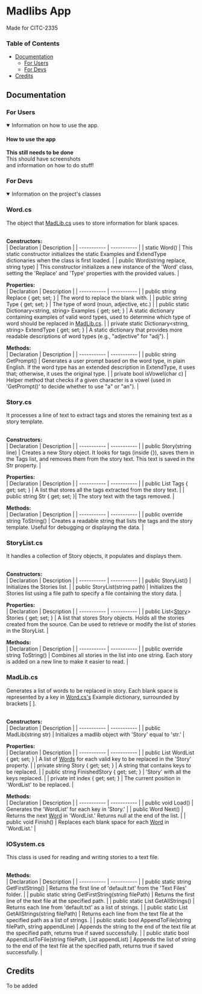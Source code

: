 # Madlibs App
Made for CITC-2335
### Table of Contents
- [Documentation](#documentation)
  - [For Users](#for-users)
  - [For Devs](#for-devs)
- [Credits](#credits)

## Documentation

### For Users
<details open>

<summary>Information on how to use the app.</summary>

#### How to use the app
**This still needs to be done**<br/>This should have screenshots <br/> and information on how to do stuff!
</details>

### For Devs
<details open>

<summary>Information on the project's classes</summary>

### Word.cs
The object that [MadLib.cs](#madlibcs) uses to store information for blank spaces.<br/><br/>

**Constructors:**<br/>
| Declaration | Description |
| ----------- | ----------- |
| static Word() | This static constructor initializes the static Examples and ExtendType dictionaries when the class is first loaded. |
| public Word(string replace, string type) | This constructor initializes a new instance of the 'Word' class, setting the 'Replace' and 'Type' properties with the provided values. |

**Properties:**<br/>
| Declaration | Description |
| ----------- | ----------- |
| public string Replace { get; set; } | The word to replace the blank with. |
| public string Type { get; set; } | The type of word (noun, adjective, etc.) |
| public static Dictionary<string, string> Examples { get; set; } | A static dictionary containing examples of valid word types, used to determine which type of word should be replaced in [MadLib.cs](#madlibcs). |
| private static Dictionary<string, string> ExtendType { get; set; } | A static dictionary that provides more readable descriptions of word types (e.g., "adjective" for "adj"). |

**Methods:**<br/>
| Declaration | Description |
| ----------- | ----------- |
| public string GetPrompt() | Generates a user prompt based on the word type, in plain English. If the word type has an extended description in ExtendType, it uses that; otherwise, it uses the original type. |
| private bool isVowel(char c) | Helper method that checks if a given character is a vowel (used in 'GetPrompt()' to decide whether to use "a" or "an"). |

### Story.cs
It processes a line of text to extract tags and stores the remaining text as a story template.<br/><br/>

**Constructors:**<br/>
| Declaration | Description |
| ----------- | ----------- |
| public Story(string line) | Creates a new Story object. It looks for tags (inside {}), saves them in the Tags list, and removes them from the story text. This text is saved in the Str property. |

**Properties:**<br/>
| Declaration | Description |
| ----------- | ----------- |
| public List<string> Tags { get; set; } | A list that stores all the tags extracted from the story text. |
| public string Str { get; set; }| The story text with the tags removed. |

**Methods:**<br/>
| Declaration | Description |
| ----------- | ----------- |
| public override string ToString() | Creates a readable string that lists the tags and the story template. Useful for debugging or displaying the data. |

### StoryList.cs
It handles a collection of Story objects, it populates and displays them.<br/><br/>

**Constructors:**<br/>
| Declaration | Description |
| ----------- | ----------- |
| public StoryList() | Initializes the Stories list. |
| public StoryList(string path) | Initializes the Stories list using a file path to specify a file containing the story data. |

**Properties:**<br/>
| Declaration | Description |
| ----------- | ----------- |
| public List<[Story](#storycs)> Stories { get; set; } | A list that stores Story objects. Holds all the stories created from the source. Can be used to retrieve or modify the list of stories in the StoryList. |

**Methods:**<br/>
| Declaration | Description |
| ----------- | ----------- |
| public override string ToString() | Combines all stories in the list into one string. Each story is added on a new line to make it easier to read. |

### MadLib.cs
Generates a list of words to be replaced in story. Each blank space is represented by a key in [Word.cs's](#wordcs) Example dictionary, surrounded by brackets [ ].<br/><br/>

**Constructors:**<br/>
| Declaration | Description |
| ----------- | ----------- |
| public MadLib(string str) | Initializes a madlib object with 'Story' equal to 'str.' |

**Properties:**<br/>
| Declaration | Description |
| ----------- | ----------- |
| public List<Word> WordList { get; set; } | A list of [Words](#wordcs) for each valid key to be replaced in the 'Story' property. |
| private string Story { get; set; } | A string that contains keys to be replaced. |
| public string FinishedStory { get; set; } | 'Story' with all the keys replaced. |
| private int index { get; set; } | The current position in 'WordList' to be replaced. |

**Methods:**<br/>
| Declaration | Description |
| ----------- | ----------- |
| public void Load() | Generates the 'WordList' for each key in 'Story.' |
| public Word Next() | Returns the next [Word](#wordcs) in 'WordList.' Returns null at the end of the list. |
| public void Finish() | Replaces each blank space for each [Word](#wordcs) in 'WordList.' |

### IOSystem.cs
This class is used for reading and writing stories to a text file.<br/><br/>

**Methods:**<br/>
| Declaration | Description |
| ----------- | ----------- |
| public static string GetFirstString() | Returns the first line of 'default.txt' from the 'Text Files' folder. |
| public static string GetFirstString(string filePath) | Returns the first line of the text file at the specified path. |
| public static List<string> GetAllStrings() | Returns each line from 'default.txt' as a list of strings. |
| public static List<string> GetAllStrings(string filePath) | Returns each line from the text file at the specified path as a list of strings. |
| public static bool AppendToFile(string filePath, string appendLine) | Appends the string to the end of the text file at the specified path, returns true if saved successfully. |
| public static bool AppendListToFile(string filePath, List<string> appendList) | Appends the list of string to the end of the text file at the specified path, returns true if saved successfully. |
</details>

## Credits

To be added
